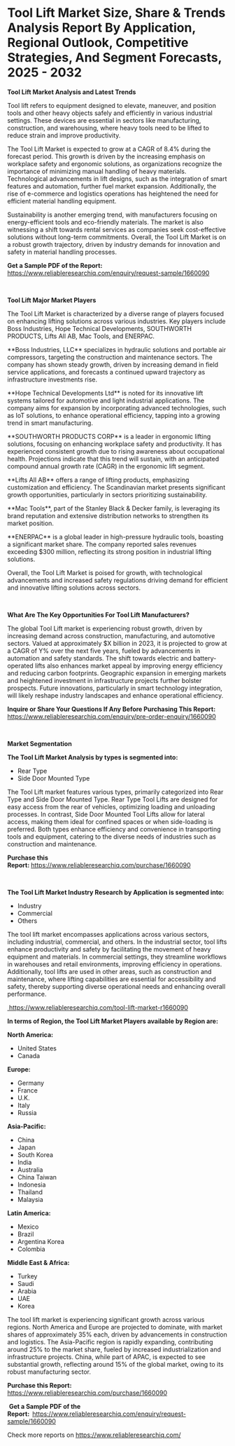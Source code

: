 <p><h1>Tool Lift Market Size, Share & Trends Analysis Report By Application, Regional Outlook, Competitive Strategies, And Segment Forecasts, 2025 - 2032</h1></p><p><strong>Tool Lift Market Analysis and Latest Trends</strong></p>
<p><p>Tool lift refers to equipment designed to elevate, maneuver, and position tools and other heavy objects safely and efficiently in various industrial settings. These devices are essential in sectors like manufacturing, construction, and warehousing, where heavy tools need to be lifted to reduce strain and improve productivity.</p><p>The Tool Lift Market is expected to grow at a CAGR of 8.4% during the forecast period. This growth is driven by the increasing emphasis on workplace safety and ergonomic solutions, as organizations recognize the importance of minimizing manual handling of heavy materials. Technological advancements in lift designs, such as the integration of smart features and automation, further fuel market expansion. Additionally, the rise of e-commerce and logistics operations has heightened the need for efficient material handling equipment.</p><p>Sustainability is another emerging trend, with manufacturers focusing on energy-efficient tools and eco-friendly materials. The market is also witnessing a shift towards rental services as companies seek cost-effective solutions without long-term commitments. Overall, the Tool Lift Market is on a robust growth trajectory, driven by industry demands for innovation and safety in material handling processes.</p></p>
<p><strong>Get a Sample PDF of the Report:&nbsp;</strong> <a href="https://www.reliableresearchiq.com/enquiry/request-sample/1660090?utm_campaign=3519&utm_medium=2&utm_source=Github&utm_content=ia&utm_term=10042025&utm_id=tool-lift">https://www.reliableresearchiq.com/enquiry/request-sample/1660090</a></p>
<p>&nbsp;</p>
<p><strong>Tool Lift Major Market Players</strong></p>
<p><p>The Tool Lift Market is characterized by a diverse range of players focused on enhancing lifting solutions across various industries. Key players include Boss Industries, Hope Technical Developments, SOUTHWORTH PRODUCTS, Lifts All AB, Mac Tools, and ENERPAC.</p><p>**Boss Industries, LLC** specializes in hydraulic solutions and portable air compressors, targeting the construction and maintenance sectors. The company has shown steady growth, driven by increasing demand in field service applications, and forecasts a continued upward trajectory as infrastructure investments rise.</p><p>**Hope Technical Developments Ltd** is noted for its innovative lift systems tailored for automotive and light industrial applications. The company aims for expansion by incorporating advanced technologies, such as IoT solutions, to enhance operational efficiency, tapping into a growing trend in smart manufacturing.</p><p>**SOUTHWORTH PRODUCTS CORP** is a leader in ergonomic lifting solutions, focusing on enhancing workplace safety and productivity. It has experienced consistent growth due to rising awareness about occupational health. Projections indicate that this trend will sustain, with an anticipated compound annual growth rate (CAGR) in the ergonomic lift segment.</p><p>**Lifts All AB** offers a range of lifting products, emphasizing customization and efficiency. The Scandinavian market presents significant growth opportunities, particularly in sectors prioritizing sustainability.</p><p>**Mac Tools**, part of the Stanley Black & Decker family, is leveraging its brand reputation and extensive distribution networks to strengthen its market position. </p><p>**ENERPAC** is a global leader in high-pressure hydraulic tools, boasting a significant market share. The company reported sales revenues exceeding $300 million, reflecting its strong position in industrial lifting solutions.</p><p>Overall, the Tool Lift Market is poised for growth, with technological advancements and increased safety regulations driving demand for efficient and innovative lifting solutions across sectors.</p></p>
<p>&nbsp;</p>
<p><strong>What Are The Key Opportunities For Tool Lift Manufacturers?</strong></p>
<p><p>The global Tool Lift market is experiencing robust growth, driven by increasing demand across construction, manufacturing, and automotive sectors. Valued at approximately $X billion in 2023, it is projected to grow at a CAGR of Y% over the next five years, fueled by advancements in automation and safety standards. The shift towards electric and battery-operated lifts also enhances market appeal by improving energy efficiency and reducing carbon footprints. Geographic expansion in emerging markets and heightened investment in infrastructure projects further bolster prospects. Future innovations, particularly in smart technology integration, will likely reshape industry landscapes and enhance operational efficiency.</p></p>
<p><strong>Inquire or Share Your Questions If Any Before Purchasing This Report:</strong> <a href="https://www.reliableresearchiq.com/enquiry/pre-order-enquiry/1660090?utm_campaign=3519&utm_medium=2&utm_source=Github&utm_content=ia&utm_term=10042025&utm_id=tool-lift">https://www.reliableresearchiq.com/enquiry/pre-order-enquiry/1660090</a></p>
<p>&nbsp;</p>
<p><strong>Market Segmentation</strong></p>
<p><strong>The Tool Lift Market Analysis by types is segmented into:</strong></p>
<p><ul><li>Rear Type</li><li>Side Door Mounted Type</li></ul></p>
<p><p>The Tool Lift market features various types, primarily categorized into Rear Type and Side Door Mounted Type. Rear Type Tool Lifts are designed for easy access from the rear of vehicles, optimizing loading and unloading processes. In contrast, Side Door Mounted Tool Lifts allow for lateral access, making them ideal for confined spaces or when side-loading is preferred. Both types enhance efficiency and convenience in transporting tools and equipment, catering to the diverse needs of industries such as construction and maintenance.</p></p>
<p><strong>Purchase this Report:&nbsp;</strong><a href="https://www.reliableresearchiq.com/purchase/1660090?utm_campaign=3519&utm_medium=2&utm_source=Github&utm_content=ia&utm_term=10042025&utm_id=tool-lift">https://www.reliableresearchiq.com/purchase/1660090</a></p>
<p>&nbsp;</p>
<p><strong>The Tool Lift Market Industry Research by Application is segmented into:</strong></p>
<p><ul><li>Industry</li><li>Commercial</li><li>Others</li></ul></p>
<p><p>The tool lift market encompasses applications across various sectors, including industrial, commercial, and others. In the industrial sector, tool lifts enhance productivity and safety by facilitating the movement of heavy equipment and materials. In commercial settings, they streamline workflows in warehouses and retail environments, improving efficiency in operations. Additionally, tool lifts are used in other areas, such as construction and maintenance, where lifting capabilities are essential for accessibility and safety, thereby supporting diverse operational needs and enhancing overall performance.</p></p>
<p><a href="https://www.reliableresearchiq.com/tool-lift-market-r1660090?utm_campaign=3519&utm_medium=2&utm_source=Github&utm_content=ia&utm_term=10042025&utm_id=tool-lift">&nbsp;https://www.reliableresearchiq.com/tool-lift-market-r1660090</a></p>
<p><strong>In terms of Region, the Tool Lift Market Players available by Region are:</strong></p>
<p>
    <p> <strong> North America: </strong>
        <ul>
            <li>United States</li>
            <li>Canada</li>
        </ul>
        </p> 
    <p> <strong> Europe: </strong>
        <ul>
            <li>Germany</li>
            <li>France</li>
            <li>U.K.</li>
            <li>Italy</li>
            <li>Russia</li>
        </ul>
        </p> 
    <p> <strong> Asia-Pacific: </strong>
        <ul>
            <li>China</li>
            <li>Japan</li>
            <li>South Korea</li>
            <li>India</li>
            <li>Australia</li>
            <li>China Taiwan</li>
            <li>Indonesia</li>
            <li>Thailand</li>
            <li>Malaysia</li>
        </ul>
        </p> 
    <p> <strong> Latin America: </strong>
        <ul>
            <li>Mexico</li>
            <li>Brazil</li>
            <li>Argentina Korea</li>
            <li>Colombia</li>
        </ul>
        </p> 
    <p> <strong> Middle East & Africa: </strong>
        <ul>
            <li>Turkey</li>
            <li>Saudi</li>
            <li>Arabia</li>
            <li>UAE</li>
            <li>Korea</li>
        </ul>
    </p>
    </p>
<p><p>The tool lift market is experiencing significant growth across various regions. North America and Europe are projected to dominate, with market shares of approximately 35% each, driven by advancements in construction and logistics. The Asia-Pacific region is rapidly expanding, contributing around 25% to the market share, fueled by increased industrialization and infrastructure projects. China, while part of APAC, is expected to see substantial growth, reflecting around 15% of the global market, owing to its robust manufacturing sector.</p></p>
<p><strong>Purchase this Report: </strong><a href="https://www.reliableresearchiq.com/purchase/1660090?utm_campaign=3519&utm_medium=2&utm_source=Github&utm_content=ia&utm_term=10042025&utm_id=tool-lift">https://www.reliableresearchiq.com/purchase/1660090</a></p>
<p>&nbsp;<strong>Get a Sample PDF of the Report:&nbsp;&nbsp;</strong><a href="https://www.reliableresearchiq.com/enquiry/request-sample/1660090?utm_campaign=3519&utm_medium=2&utm_source=Github&utm_content=ia&utm_term=10042025&utm_id=tool-lift">https://www.reliableresearchiq.com/enquiry/request-sample/1660090</a></p>
<p><strong></strong></p>
<p>Check more reports on <a href="https://www.reliableresearchiq.com/?utm_campaign=3519&utm_medium=2&utm_source=Github&utm_content=ia&utm_term=10042025&utm_id=tool-lift">https://www.reliableresearchiq.com/</a></p>